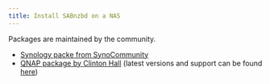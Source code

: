 ```yaml
---
title: Install SABnzbd on a NAS
---
```


Packages are maintained by the community.

* [Synology packe from SynoCommunity](http://www.synocommunity.com/packages)
* [QNAP package by Clinton Hall](http://bit.ly/2jPntF9) (latest versions and support can be found [here](http://forum.qnap.com/viewtopic.php?f=133&t=86644))
